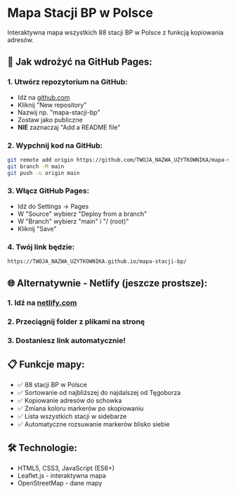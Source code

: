 # Mapa Stacji BP w Polsce

Interaktywna mapa wszystkich 88 stacji BP w Polsce z funkcją kopiowania adresów.

## 🚀 Jak wdrożyć na GitHub Pages:

### 1. Utwórz repozytorium na GitHub:
- Idź na [github.com](https://github.com)
- Kliknij "New repository"
- Nazwij np. "mapa-stacji-bp"
- Zostaw jako publiczne
- **NIE** zaznaczaj "Add a README file"

### 2. Wypchnij kod na GitHub:
```bash
git remote add origin https://github.com/TWOJA_NAZWA_UZYTKOWNIKA/mapa-stacji-bp.git
git branch -M main
git push -u origin main
```

### 3. Włącz GitHub Pages:
- Idź do Settings → Pages
- W "Source" wybierz "Deploy from a branch"
- W "Branch" wybierz "main" i "/ (root)"
- Kliknij "Save"

### 4. Twój link będzie:
```
https://TWOJA_NAZWA_UZYTKOWNIKA.github.io/mapa-stacji-bp/
```

## 🌐 Alternatywnie - Netlify (jeszcze prostsze):

### 1. Idź na [netlify.com](https://netlify.com)
### 2. Przeciągnij folder z plikami na stronę
### 3. Dostaniesz link automatycznie!

## 📋 Funkcje mapy:
- ✅ 88 stacji BP w Polsce
- ✅ Sortowanie od najbliższej do najdalszej od Tęgoborza
- ✅ Kopiowanie adresów do schowka
- ✅ Zmiana koloru markerów po skopiowaniu
- ✅ Lista wszystkich stacji w sidebarze
- ✅ Automatyczne rozsuwanie markerów blisko siebie

## 🛠️ Technologie:
- HTML5, CSS3, JavaScript (ES6+)
- Leaflet.js - interaktywna mapa
- OpenStreetMap - dane mapy
